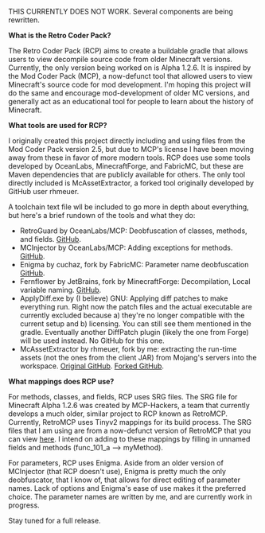 THIS CURRENTLY DOES NOT WORK. Several components are being rewritten.

**What is the Retro Coder Pack?**

The Retro Coder Pack (RCP) aims to create a buildable gradle that allows users to view decompile source
code from older Minecraft versions. Currently, the only version being worked on is Alpha 1.2.6. It is inspired
by the Mod Coder Pack (MCP), a now-defunct tool that allowed users to view Minecraft's source code for mod development.
I'm hoping this project will do the same and encourage mod-development of older MC versions, and generally act as an educational
tool for people to learn about the history of Minecraft.

**What tools are used for RCP?**

I originally created this project directly including and using files from the Mod Coder Pack version 2.5, but due to MCP's license 
I have been moving away from these in favor of more modern tools. RCP does use some tools developed by 
OceanLabs, MinecraftForge, and FabricMC, but these are Maven dependencies that are publicly available for others.
The only tool directly included is McAssetExtractor, a forked tool originally developed by GitHub user rhmeuer.

A toolchain text file wll be included to go more in depth about everything, but here's a brief rundown of the tools 
and what they do:

- RetroGuard by OceanLabs/MCP: Deobfuscation of classes, methods, and fields. [GitHub](https://github.com/ModCoderPack/Retroguard).
- MCInjector by OceanLabs/MCP: Adding exceptions for methods. [GitHub](https://github.com/ModCoderPack/MCInjector).
- Enigma by cuchaz, fork by FabricMC: Parameter name deobfuscation [GitHub](https://github.com/FabricMC/Enigma).
- Fernflower by JetBrains, fork by MinecraftForge: Decompilation, Local variable naming. [GitHub](https://github.com/MinecraftForge/FernFlower).
- ApplyDiff.exe by (I believe) GNU: Applying diff patches to make everything run. Right now the patch files and the actual
executable are currently excluded because a) they're no longer compatible with the current setup and b) licensing. You can still see 
them mentioned in the gradle. Eventually another DiffPatch plugin (likely the one from Forge) will be used instead. No GitHub for this one.
- McAssetExtractor by rhmeuer, fork by me: extracting the run-time assets (not the ones from the client JAR) from Mojang's servers 
into the workspace. [Original GitHub](https://github.com/rmheuer/McAssetExtractor). [Forked GitHub](https://github.com/moist-mason/McAssetExtractor).

**What mappings does RCP use?**

For methods, classes, and fields, RCP uses SRG files. The SRG file for Minecraft Alpha 1.2.6 was created by MCP-Hackers,
a team that currently develops a much older, similar project to RCP known as RetroMCP. Currently, RetroMCP uses Tinyv2
mappings for its build process. The SRG files that I am using are from a now-defunct version of RetroMCP that you can
view [here](https://github.com/MCPHackers/RetroMCP). I intend on adding to these mappings by filling in unnamed fields
and methods (func_101_a --> myMethod).

For parameters, RCP uses Enigma. Aside from an older version of MCInjector (that RCP doesn't use), Enigma is pretty much the only deobfuscator,
that I know of, that allows for direct editing of parameter names. Lack of options and Enigma's ease of use makes it 
the preferred choice. The parameter names are written by me, and are currently work in progress.

Stay tuned for a full release.
